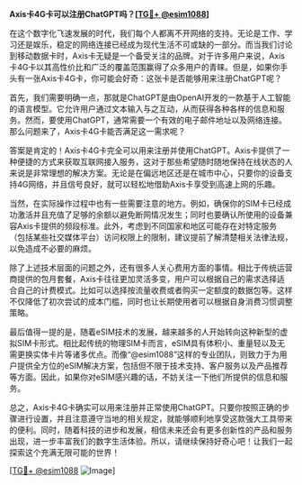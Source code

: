 **Axis卡4G卡可以注册ChatGPT吗？[[TG💪+ @esim1088](https://t.me/s/esim1088)]**

在这个数字化飞速发展的时代，我们每个人都离不开网络的支持。无论是工作、学习还是娱乐，稳定的网络连接已经成为现代生活不可或缺的一部分。而当我们讨论到移动数据卡时，Axis卡无疑是一个备受关注的品牌。对于许多用户来说，Axis卡4G卡以其高性价比和广泛的覆盖范围赢得了众多用户的青睐。但是，如果你手头有一张Axis卡4G卡，你可能会好奇：这张卡是否能够用来注册ChatGPT呢？

首先，我们需要明确一点，那就是ChatGPT是由OpenAI开发的一款基于人工智能的语言模型。它允许用户通过文本输入与之互动，从而获得各种各样的信息和服务。然而，要使用ChatGPT，通常需要一个有效的电子邮件地址以及网络连接。那么问题来了，Axis卡4G卡能否满足这一需求呢？

答案是肯定的！Axis卡4G卡完全可以用来注册并使用ChatGPT。Axis卡提供了一种便捷的方式来获取互联网接入服务，这对于那些希望随时随地保持在线状态的人来说是非常理想的解决方案。无论是在偏远地区还是在城市中心，只要你的设备支持4G网络，并且信号良好，就可以轻松地借助Axis卡享受到高速上网的乐趣。

当然，在实际操作过程中也有一些需要注意的地方。例如，确保你的SIM卡已经成功激活并且充值了足够的余额以避免断网情况发生；同时也要确认所使用的设备兼容Axis卡提供的频段标准。此外，考虑到不同国家和地区可能存在对特定服务（包括某些社交媒体平台）访问权限上的限制，建议提前了解清楚相关法律法规，以免造成不必要的麻烦。

除了上述技术层面的问题之外，还有很多人关心费用方面的事情。相比于传统运营商提供的包月套餐，Axis卡往往更加灵活多变，用户可以根据自己的需求选择适合自己的计费模式。比如可以选择按流量收费或者购买一定额度的数据包等。这样不仅降低了初次尝试的成本门槛，同时也让长期使用者可以根据自身消费习惯调整策略。

最后值得一提的是，随着eSIM技术的发展，越来越多的人开始转向这种新型的虚拟SIM卡形式。相比起传统的物理SIM卡而言，eSIM具有体积小、重量轻以及无需更换实体卡片等诸多优点。而像“@esim1088”这样的专业团队，则致力于为用户提供全方位的eSIM解决方案，包括但不限于技术支持、客户服务以及产品推荐等方面。因此，如果你对eSIM感兴趣的话，不妨关注一下他们所提供的信息和服务。

总之，Axis卡4G卡确实可以用来注册并正常使用ChatGPT。只要你按照正确的步骤进行设置，并且注意遵守当地的相关规定，就能够顺利地享受这款强大工具带来的便利。同时，随着科技的进步和发展，相信未来还会有更多创新性的产品和服务出现，进一步丰富我们的数字生活体验。所以，请继续保持好奇心吧！让我们一起探索这个充满无限可能的世界！

[[TG💪+ @esim1088](https://t.me/s/esim1088) ![Image](https://i.postimg.cc/4NQfJmqS/Snipaste-2025-05-13-00-14-12.png)]